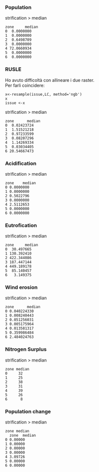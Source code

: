 
### Population

strification > median
```
zone     median
0  0.0000000
1  0.0000000
2  0.6498709
3  0.0000000
4 72.0660934
5  0.0000000
6  0.0000000
```
### RUSLE
Ho avuto difficoltà con allineare i due raster.  
Per farli coincidere:

```
x<-resample(issue,LC, method='ngb')
x
issue <-x
```
strification > median

```
zone      median
0  0.02423724
1  1.51521218
2  0.97233599
3  0.08207296
4  1.14269334
5  0.03034405
6 20.54667473
```

### Acidification
strification > median

```
zone    median
0 0.0000000
1 0.0000000
2 0.5022796
3 0.0000000
4 2.5112653
5 0.0000000
6 0.0000000
```

### Eutrofication
strification > median

```
zone     median
0  30.497665
1 130.392410
2 422.344086
3 187.447144
4 449.189178
5  85.140457
6   3.149375
```

### Wind erosion
strification > median

```
zone      median
0 0.040224330
1 0.008240443
2 0.051256031
3 0.005175964
4 0.013581317
5 0.359986484
6 2.484024763
```

### Nitrogen Surplus
strification > median

```
zone median
0     32
1     25
2     38
3     31
4     39
5     26
6      8
```

### Population change
strification > median

```
zone median
  zone  median
0 0.00000
1 0.00000
2 0.00000
3 0.00000
4 3.09726
5 0.00000
6 0.00000
```

